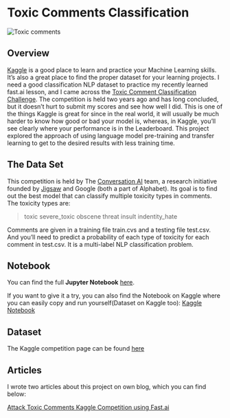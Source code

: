 # Toxic Comments Classification

![Toxic comments](https://cdn-images-1.medium.com/max/2000/0*SxwidHTBf5ZSysg9.jpg)

## Overview

[Kaggle](http://www.kaggle.com) is a good place to learn and practice your Machine Learning skills. It’s also a great place to find the proper dataset for your learning projects. I need a good classification NLP dataset to practice my recently learned fast.ai lesson, and I came across the [Toxic Comment Classification Challenge](https://www.kaggle.com/c/jigsaw-toxic-comment-classification-challenge). The competition is held two years ago and has long concluded, but it doesn’t hurt to submit my scores and see how well I did. This is one of the things Kaggle is great for since in the real world, it will usually be much harder to know how good or bad your model is, whereas, in Kaggle, you’ll see clearly where your performance is in the Leaderboard.
This project explored the approach of using language model pre-training and transfer learning to get to the desired results with less training time.

## The Data Set

This competition is held by The [Conversation AI](https://conversationai.github.io/) team, a research initiative founded by [Jigsaw](https://jigsaw.google.com/) and Google (both a part of Alphabet). Its goal is to find out the best model that can classify multiple toxicity types in comments. The toxicity types are:
> toxic
> severe_toxic
> obscene
> threat
> insult
> indentity_hate

Comments are given in a training file train.cvs and a testing file test.csv. And you’ll need to predict a probability of each type of toxicity for each comment in test.csv. It is a multi-label NLP classification problem.

## Notebook

You can find the full **Jupyter Notebook** [here](https://github.com/wayofnumbers/Toxic-Comments-Classification/blob/main/toxic-comments-classification-fast-ai.ipynb).

If you want to give it a try, you can also find the Notebook on Kaggle where you can easily copy and run yourself(Dataset on Kaggle too):
[Kaggle Notebook](https://www.kaggle.com/lymenlee/toxic-comments-classification-fast-ai/notebook)

## Dataset
The Kaggle competition page can be found [here](https://www.kaggle.com/c/jigsaw-toxic-comment-classification-challenge)

## Articles

I wrote two articles about this project on own blog, which you can find below:

[Attack Toxic Comments Kaggle Competition using Fast.ai](https://wayofnumbers.com/attack-toxic-comments-kaggle-competition-using-fast-ai)

